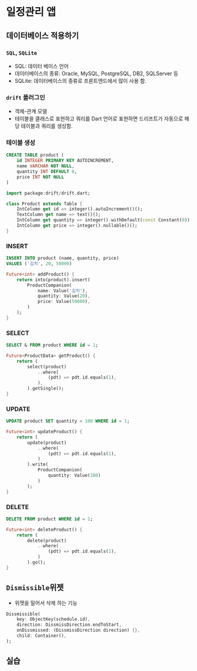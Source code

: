 # 일정관리 앱

## 데이터베이스 적용하기

### `SQL`, `SQLite`

- SQL: 데이터 베이스 언어
- 데이터베이스의 종류: Oracle, MySQL, PostgreSQL, DB2, SQLServer 등
- SQLite: 데이터베이스의 종류로 프론트엔드에서 많이 사용 함.

### `drift` 플러그인

- 객체-관계 모델
- 테이블을 클래스로 표현하고 쿼리를 Dart 언어로 표현하면 드리프트가 자동으로 해당 테이블과 쿼리를 생성함.

### 테이블 생성

```sql
CREATE TABLE product (
    id INTEGER PRIMARY KEY AUTOINCREMENT,
    name VARCHAR NOT NULL,
    quantity INT DEFAULT 0,
    price INT NOT NULL
)
```

```dart
import package:drift/drift.dart;

class Product extends Table {
    IntColumn get id => integer().autoIncrement()();
    TextColumn get name => text()();
    IntColumn get quantity => integer().withDefault(const Constant(0))();
    IntColumn get price => integer().nullable()();
}
```

### INSERT

```sql
INSERT INTO product (name, quantity, price)
VALUES ('김치', 20, 50000)
```

```dart
Future<int> addProduct() {
    return into(product).insert(
        ProductCompanion(
            name: Value('김치'),
            quantity: Value(20),
            price: Value(50000),
        )
    );
}
```

### SELECT

```sql
SELECT & FROM product WHERE id = 1;
```

```dart
Future<ProductData> getProduct() {
    return (
        select(product)
            ..where(
                (pdt) => pdt.id.equals(1),
            ),
        ).getSingle();
}
```

### UPDATE
```sql
UPDATE product SET quantity = 100 WHERE id = 1;
```
```dart
Future<int> updateProduct() {
    return (
        update(product)
            ..where(
                (pdt) => pdt.id.equals(1),
            )
        ).write(
            ProductCompanion(
                quantity: Value(100)
            )
        );
}
```

### DELETE
```sql
DELETE FROM product WHERE id = 1;
```
```dart
Future<int> deleteProduct() {
    return (
        delete(product)
            ..where(
                (pdt) => pdt.id.equals(1),
            )
        ).go();
}
```

## `Dismissible`위젯
- 위젯을 밀어서 삭제 하는 기능 
```dart
Dissmissible(
    key: ObjectKey(schedule.id),
    direction: DissmissDirection.endToStart,
    onDissmissed: (DissmissDirection direction) {},
    child: Container(),
);
```

## 실습
